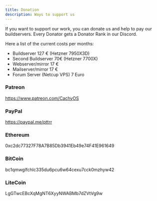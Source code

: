 ```yaml
---
title: Donation
description: Ways to support us
---
```


If you want to support our work, you can donate us and help to pay our buildservers.
Every Donator gets a Donator Rank in our Discord.

Here a list of the current costs per months:

- Buildserver 127 € (Hetzner 7950X3D)
- Second Buildserver 70€ (Hetzner 7700X)
- Webserver/mirror 17 €
- Mailserver/mirror 17 €
- Forum Server (Netcup VPS) 7 Euro

### Patreon

https://www.patreon.com/CachyOS

### PayPal

https://paypal.me/pttrr

### Ethereum

0xc2dc77327F78A7B85Db3941Eb49e74F41E961649

### BitCoin

bc1qmwglfchlc335du6pcu6w64cexu7cck0mzhyw42

### LiteCoin

LgGTwcEBcXqMgNT6XyyNWABMb7dZVtVg9w
